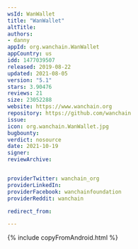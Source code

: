 ```yaml
---
wsId: WanWallet
title: "WanWallet"
altTitle: 
authors:
- danny
appId: org.wanchain.WanWallet
appCountry: us
idd: 1477039507
released: 2019-08-22
updated: 2021-08-05
version: "5.1"
stars: 3.90476
reviews: 21
size: 23052288
website: https://www.wanchain.org
repository: https://github.com/wanchain
issue: 
icon: org.wanchain.WanWallet.jpg
bugbounty: 
verdict: nosource
date: 2021-10-19
signer: 
reviewArchive:


providerTwitter: wanchain_org
providerLinkedIn: 
providerFacebook: wanchainfoundation
providerReddit: wanchain

redirect_from:

---
```


{% include copyFromAndroid.html %}

